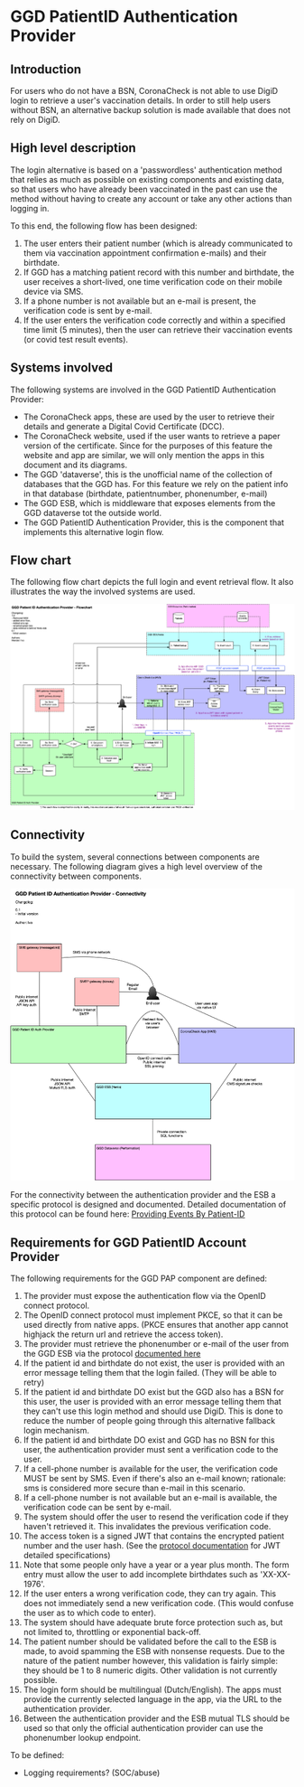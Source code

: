 # GGD PatientID Authentication Provider

## Introduction

For users who do not have a BSN, CoronaCheck is not able to use DigiD login to retrieve a user's vaccination details. In order to still help users without BSN, an alternative backup solution is made available that does not rely on DigiD.

## High level description

The login alternative is based on a 'passwordless' authentication method that relies as much as possible on existing components and existing data, so that users who have already been vaccinated in the past can use the method without having to create any account or take any other actions than logging in.

To this end, the following flow has been designed:

1. The user enters their patient number (which is already communicated to them via vaccination appointment confirmation e-mails) and their birthdate.
2. If GGD has a matching patient record with this number and birthdate, the user receives a short-lived, one time verification code on their mobile device via SMS. 
3. If a phone number is not available but an e-mail is present, the verification code is sent by e-mail.
4. If the user enters the verification code correctly and within a specified time limit (5 minutes), then the user can retrieve their vaccination events (or covid test result events). 

## Systems involved

The following systems are involved in the GGD PatientID Authentication Provider:

* The CoronaCheck apps, these are used by the user to retrieve their details and generate a Digital Covid Certificate (DCC).
* The CoronaCheck website, used if the user wants to retrieve a paper version of the certificate. Since for the purposes of this feature the website and app are similar, we will only mention the apps in this document and its diagrams.
* The GGD 'dataverse', this is the unofficial name of the collection of databases that the GGD has. For this feature we rely on the patient info in that database (birthdate, patientnumber, phonenumber, e-mail)
* The GGD ESB, which is middleware that exposes elements from the GGD dataverse tot the outside world.
* The GGD PatientID Authentication Provider, this is the component that implements this alternative login flow.

## Flow chart

The following flow chart depicts the full login and event retrieval flow. It also illustrates the way the involved systems are used.

![GGD PAP Flowchart](images/ggdpap-flowchart.png)

## Connectivity

To build the system, several connections between components are necessary. The following diagram gives a high level overview of the connectivity between components.

![GGD PAP Connectivity](images/ggdpap-connectivity.png)

For the connectivity between the authentication provider and the ESB a specific protocol is designed and documented. Detailed documentation of this protocol can be found here: [Providing Events By Patient-ID](https://github.com/minvws/nl-covid19-coronacheck-provider-docs/blob/main/docs/providing-events-by-patient-id.md)

## Requirements for GGD PatientID Account Provider

The following requirements for the GGD PAP component are defined:

1. The provider must expose the authentication flow via the OpenID connect protocol.
2. The OpenID connect protocol must implement PKCE, so that it can be used directly from native apps. (PKCE ensures that another app cannot highjack the return url and retrieve the access token).
3. The provider must retrieve the phonenumber or e-mail of the user from the GGD ESB via the protocol [documented here](https://github.com/minvws/nl-covid19-coronacheck-provider-docs/blob/main/docs/providing-events-by-patient-id.md)
4. If the patient id and birthdate do not exist, the user is provided with an error message telling them that the login failed. (They will be able to retry)
5. If the patient id and birthdate DO exist but the GGD also has a BSN for this user, the user is provided with an error message telling them that they can't use this login method and should use DigiD. This is done to reduce the number of people going through this alternative fallback login mechanism.
6. If the patient id and birthdate DO exist and GGD has no BSN for this user, the authentication provider must sent a verification code to the user.
7. If a cell-phone number is available for the user, the verification code MUST be sent by SMS. Even if there's also an e-mail known; rationale: sms is considered more secure than e-mail in this scenario.
8. If a cell-phone number is not available but an e-mail is available, the verification code can be sent by e-mail.
9. The system should offer the user to resend the verification code if they haven't retrieved it. This invalidates the previous verification code.
10. The access token is a signed JWT that contains the encrypted patient number and the user hash. (See the [protocol documentation](https://github.com/minvws/nl-covid19-coronacheck-provider-docs/blob/main/docs/providing-events-by-patient-id.md) for JWT detailed specifications)
11. Note that some people only have a year or a year plus month. The form entry must allow the user to add incomplete birthdates such as 'XX-XX-1976'.
12. If the user enters a wrong verification code, they can try again. This does not immediately send a new verification code. (This would confuse the user as to which code to enter).
13. The system should have adequate brute force protection such as, but not limited to, throttling or exponential back-off.
14. The patient number should be validated before the call to the ESB is made, to avoid spamming the ESB with nonsense requests. Due to the nature of the patient number however, this validation is fairly simple: they should be 1 to 8 numeric digits. Other validation is not currently possible.
15. The login form should be multilingual (Dutch/English). The apps must provide the currently selected language in the app, via the URL to the authentication provider.
16. Between the authentication provider and the ESB mutual TLS should be used so that only the official authentication provider can use the phonenumber lookup endpoint.

To be defined:

- Logging requirements? (SOC/abuse)
